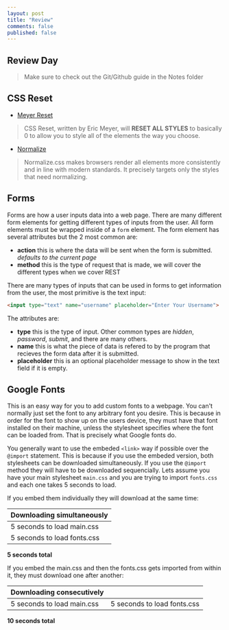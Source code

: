 ```yaml
---
layout: post
title: "Review"
comments: false
published: false
---
```

## Review Day

> Make sure to check out the Git/Github guide in the Notes folder

## CSS Reset

- [Meyer Reset](http://meyerweb.com/eric/tools/css/reset/)

> CSS Reset, written by Eric Meyer, will **RESET ALL STYLES** to basically 0 to allow you to style all of the elements the way you choose.

- [Normalize](http://necolas.github.io/normalize.css/)

> Normalize.css makes browsers render all elements more consistently and in line with modern standards. It precisely targets only the styles that need normalizing.

## Forms

Forms are how a user inputs data into a web page. There are many different form elements for getting different types of inputs from the user. All form elements must be wrapped inside of a `form` element. The form element has several attributes but the 2 most common are:

* __action__ this is where the data will be sent when the form is submitted. _defaults to the current page_
* __method__ this is the type of request that is made, we will cover the different types when we cover REST

There are many types of inputs that can be used in forms to get information from the user, the most primitive is the text input:

```html
<input type="text" name="username" placeholder="Enter Your Username">
```
The attributes are:

* __type__ this is the type of input. Other common types are _hidden_, _password_, _submit_, and there are many others.
* __name__ this is what the piece of data is refered to by the program that recieves the form data after it is submitted.
* __placeholder__ this is an optional placeholder message to show in the text field if it is empty.


## Google Fonts

This is an easy way for you to add custom fonts to a webpage. You can't normally just set the font to any arbitrary font you desire. This is because in order for the font to show up on the users device, they must have that font installed on their machine, unless the stylesheet specifies where the font can be loaded from. That is precisely what Google fonts do.

You generally want to use the embeded `<link>` way if possible over the `@import` statement. This is because if you use the embeded version, both stylesheets can be downloaded simultaneously. If you use the `@import` method they will have to be downloaded sequencially. Lets assume you have your main stylesheet `main.css` and you are trying to import `fonts.css` and each one takes 5 seconds to load.

If you embed them individually they will download at the same time:

| Downloading simultaneously |
|----------------------------|
| 5 seconds to load main.css |
| 5 seconds to load fonts.css |

__5 seconds total__


If you embed the main.css and then the fonts.css gets imported from within it, they must download one after another:

| Downloading consecutively ||
|----------------------------|-----------------------------|
| 5 seconds to load main.css | 5 seconds to load fonts.css |

__10 seconds total__
